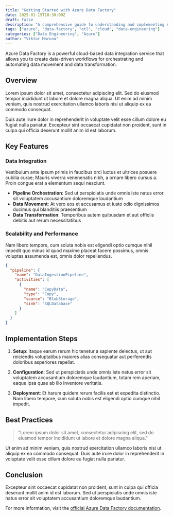 ```yaml
---
title: "Getting Started with Azure Data Factory"
date: 2025-01-15T10:30:00Z
draft: false
description: "A comprehensive guide to understanding and implementing Azure Data Factory for your data integration needs."
tags: ["azure", "data-factory", "etl", "cloud", "data-engineering"]
categories: ["Data Engineering", "Azure"]
author: "Viktor Maruna"
---
```


Azure Data Factory is a powerful cloud-based data integration service that allows you to create data-driven workflows for orchestrating and automating data movement and data transformation.

## Overview

Lorem ipsum dolor sit amet, consectetur adipiscing elit. Sed do eiusmod tempor incididunt ut labore et dolore magna aliqua. Ut enim ad minim veniam, quis nostrud exercitation ullamco laboris nisi ut aliquip ex ea commodo consequat. 

Duis aute irure dolor in reprehenderit in voluptate velit esse cillum dolore eu fugiat nulla pariatur. Excepteur sint occaecat cupidatat non proident, sunt in culpa qui officia deserunt mollit anim id est laborum.

## Key Features

### Data Integration
Vestibulum ante ipsum primis in faucibus orci luctus et ultrices posuere cubilia curae; Mauris viverra venenenatis nibh, a ornare libero cursus a. Proin congue erat a elementum sequi nesciunt.

- **Pipeline Orchestration**: Sed ut perspiciatis unde omnis iste natus error sit voluptatem accusantium doloremque laudantium
- **Data Movement**: At vero eos et accusamus et iusto odio dignissimos ducimus qui blanditiis praesentium
- **Data Transformation**: Temporibus autem quibusdam et aut officiis debitis aut rerum necessitatibus

### Scalability and Performance

Nam libero tempore, cum soluta nobis est eligendi optio cumque nihil impedit quo minus id quod maxime placeat facere possimus, omnis voluptas assumenda est, omnis dolor repellendus.

```json
{
  "pipeline": {
    "name": "DataIngestionPipeline",
    "activities": [
      {
        "name": "CopyData",
        "type": "Copy",
        "source": "BlobStorage",
        "sink": "SQLDatabase"
      }
    ]
  }
}
```

## Implementation Steps

1. **Setup**: Itaque earum rerum hic tenetur a sapiente delectus, ut aut reiciendis voluptatibus maiores alias consequatur aut perferendis doloribus asperiores repellat.

2. **Configuration**: Sed ut perspiciatis unde omnis iste natus error sit voluptatem accusantium doloremque laudantium, totam rem aperiam, eaque ipsa quae ab illo inventore veritatis.

3. **Deployment**: Et harum quidem rerum facilis est et expedita distinctio. Nam libero tempore, cum soluta nobis est eligendi optio cumque nihil impedit.

## Best Practices

> "Lorem ipsum dolor sit amet, consectetur adipiscing elit, sed do eiusmod tempor incididunt ut labore et dolore magna aliqua."

Ut enim ad minim veniam, quis nostrud exercitation ullamco laboris nisi ut aliquip ex ea commodo consequat. Duis aute irure dolor in reprehenderit in voluptate velit esse cillum dolore eu fugiat nulla pariatur.

## Conclusion

Excepteur sint occaecat cupidatat non proident, sunt in culpa qui officia deserunt mollit anim id est laborum. Sed ut perspiciatis unde omnis iste natus error sit voluptatem accusantium doloremque laudantium.

For more information, visit the [official Azure Data Factory documentation](https://docs.microsoft.com/azure/data-factory/).
